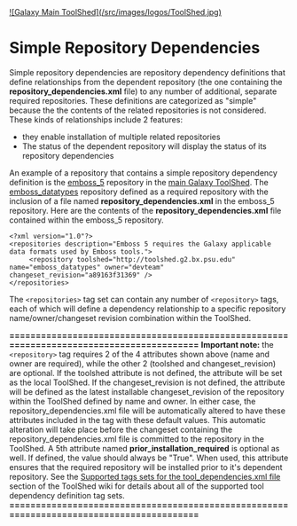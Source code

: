 <div class='center'> <a href='http://toolshed.g2.bx.psu.edu'>![Galaxy Main ToolShed](/src/images/logos/ToolShed.jpg)</a> </div>

# Simple Repository Dependencies

Simple repository dependencies are repository dependency definitions that define relationships from the dependent repository (the one containing the **repository_dependencies.xml** file) to any number of additional, separate required repositories. These definitions are categorized as "simple" because the the contents of the related repositories is not considered. These kinds of relationships include 2 features:

* they enable installation of multiple related repositories
* The status of the dependent repository will display the status of its repository dependencies

An example of a repository that contains a simple repository dependency definition is the [emboss_5](http://toolshed.g2.bx.psu.edu/view/devteam/emboss_5) repository in the [main Galaxy ToolShed](http://toolshed.g2.bx.psu.edu). The  [emboss_datatypes](http://testtoolshed.g2.bx.psu.edu/view/devteam/emboss_datatypes) repository defined as a required repository with the inclusion of a file named **repository\_dependencies.xml** in the emboss\_5 repository.
Here are the contents of the **repository\_dependencies.xml** file contained within the emboss\_5 repository.

    <?xml version="1.0"?>
    <repositories description="Emboss 5 requires the Galaxy applicable data formats used by Emboss tools.">
         <repository toolshed="http://toolshed.g2.bx.psu.edu" name="emboss_datatypes" owner="devteam" changeset_revision="a89163f31369" />
    </repositories>

The `<repositories>` tag set can contain any number of `<repository>` tags, each of which will define a dependency relationship to a specific repository name/owner/changeset revision combination within the ToolShed.

**=========================================================================================**
**Important note:** the `<repository>` tag requires 2 of the 4 attributes shown above (name and owner are required), while the other 2 (toolshed and changeset\_revision) are optional. If the toolshed attribute is not defined, the attribute will be set as the local ToolShed. If the changeset\_revision is not defined, the attribute will be defined as the latest installable changeset\_revision of the repository within the ToolShed defined by name and owner. In either case, the repository\_dependencies.xml file will be automatically altered to have these attributes included in the tag with these default values. This automatic alteration will take place before the changeset containing the repository\_dependencies.xml file is committed to the repository in the ToolShed. A 5th attribute named **prior\_installation\_required** is optional as well. If defined, the value should always be "True". When used, this attribute ensures that the required repository will be installed prior to it's dependent repository. See the [Supported tags sets for the tool_dependencies.xml file](https://galaxyproject.org/toolshed/tool-dependencies-tag-sets/) section of the ToolShed wiki for details about all of the supported tool dependency definition tag sets.
**=========================================================================================**
